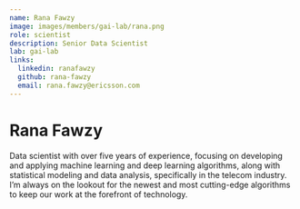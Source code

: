 ```yaml
---
name: Rana Fawzy
image: images/members/gai-lab/rana.png
role: scientist
description: Senior Data Scientist
lab: gai-lab
links:
  linkedin: ranafawzy
  github: rana-fawzy
  email: rana.fawzy@ericsson.com
---
```


# Rana Fawzy

Data scientist with over five years of experience, focusing on developing and applying machine learning and deep learning algorithms, along with statistical modeling and data analysis, specifically in the telecom industry. I’m always on the lookout for the newest and most cutting-edge algorithms to keep our work at the forefront of technology.
